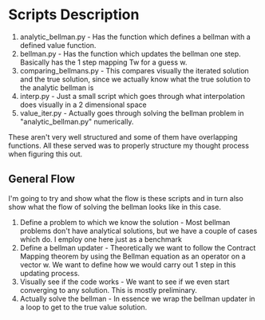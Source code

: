 # Scripts Description

1. analytic_bellman.py - Has the function which defines a bellman with a defined value function.
2. bellman.py - Has the function which updates the bellman one step. Basically has the 1 step mapping Tw for a guess w.
3. comparing_bellmans.py - This compares visually the iterated solution and the true solution, since we actually know what the true solution to the analytic bellman is
4. interp.py - Just a small script which goes through what interpolation does visually in a 2 dimensional space
5. value_iter.py - Actually goes through solving the bellman problem in "analytic_bellman.py" numerically.

These aren't very well structured and some of them have overlapping functions. All these served was to properly structure my thought process when figuring this out.

## General Flow

I'm going to try and show what the flow is these scripts and in turn also show what the flow of solving the bellman looks like in this case.

1. Define a problem to which we know the solution - Most bellman problems don't have analytical solutions, but we have a couple of cases which do. I employ one here just as a benchmark
2. Define a bellman updater - Theoretically we want to follow the Contract Mapping theorem by using the Bellman equation as an operator on a vector w. We want to define how we would carry out 1 step in this updating process.
3. Visually see if the code works - We want to see if we even start converging to any solution. This is mostly preliminary.
4. Actually solve the bellman - In essence we wrap the bellman updater in a loop to get to the true value solution.
